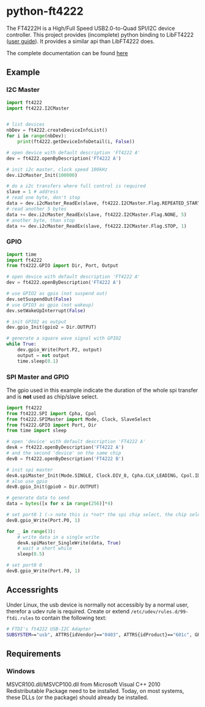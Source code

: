 # python-ft4222

The FT4222H is a High/Full Speed USB2.0-to-Quad SPI/I2C device controller. This project
provides (incomplete) python binding to LibFT4222
([user guide](http://www.ftdichip.com/Support/Documents/AppNotes/AN_329_User_Guide_for_LibFT4222.pdf)).
It provides a similar api than LibFT4222 does.

The complete documentation can be found [here](https://msrelectronics.gitlab.io/python-ft4222/)

## Example

### I2C Master

```python
import ft4222
import ft4222.I2CMaster


# list devices
nbDev = ft4222.createDeviceInfoList()
for i in range(nbDev):
    print(ft4222.getDeviceInfoDetail(i, False))

# open device with default description 'FT4222 A'
dev = ft4222.openByDescription('FT4222 A')

# init i2c master, clock speed 100kHz
dev.i2cMaster_Init(100000)

# do a i2c transfers where full control is required
slave = 1 # address
# read one byte, don't stop
data = dev.i2cMaster_ReadEx(slave, ft4222.I2CMaster.Flag.REPEATED_START, 1)[0]
# read another 5 bytes
data += dev.i2cMaster_ReadEx(slave, ft4222.I2CMaster.Flag.NONE, 5)
# another byte, than stop
data += dev.i2cMaster_ReadEx(slave, ft4222.I2CMaster.Flag.STOP, 1)
```

### GPIO

```python
import time
import ft4222
from ft4222.GPIO import Dir, Port, Output

# open device with default description 'FT4222 A'
dev = ft4222.openByDescription('FT4222 A')

# use GPIO2 as gpio (not suspend out)
dev.setSuspendOut(False)
# use GPIO3 as gpio (not wakeup)
dev.setWakeUpInterrupt(False)

# init GPIO2 as output
dev.gpio_Init(gpio2 = Dir.OUTPUT)

# generate a square wave signal with GPIO2
while True:
    dev.gpio_Write(Port.P2, output)
    output = not output
    time.sleep(0.1)
```

### SPI Master and GPIO

The gpio used in this example indicate the duration of the whole spi transfer and is **not** used as chip/slave select.

```python
import ft4222
from ft4222.SPI import Cpha, Cpol
from ft4222.SPIMaster import Mode, Clock, SlaveSelect
from ft4222.GPIO import Port, Dir
from time import sleep

# open 'device' with default description 'FT4222 A'
devA = ft4222.openByDescription('FT4222 A')
# and the second 'device' on the same chip
devB = ft4222.openByDescription('FT4222 B')

# init spi master
devA.spiMaster_Init(Mode.SINGLE, Clock.DIV_8, Cpha.CLK_LEADING, Cpol.IDLE_LOW, SlaveSelect.SS0)
# also use gpio
devB.gpio_Init(gpio0 = Dir.OUTPUT)

# generate data to send
data = bytes([x for x in range(256)]*4)

# set port0 1 (-> note this is *not* the spi chip select, the chip select (SS0) is generated by the spi core)
devB.gpio_Write(Port.P0, 1)

for _ in range(3):
    # write data in a single write
    devA.spiMaster_SingleWrite(data, True)
    # wait a short while
    sleep(0.5)

# set port0 0
devB.gpio_Write(Port.P0, 1)

```

## Accessrights

Under Linux, the usb device is normally not accessibly by a normal user, therefor
a udev rule is required. Create or extend ``/etc/udev/rules.d/99-ftdi.rules`` to
contain the following text:

```bash
# FTDI's ft4222 USB-I2C Adapter
SUBSYSTEM=="usb", ATTRS{idVendor}=="0403", ATTRS{idProduct}=="601c", GROUP="plugdev", MODE="0666"
```

## Requirements

### Windows

MSVCR100.dll/MSVCP100.dll from Microsoft Visual C++ 2010 Redistributable Package
need to be installed. Today, on most systems, these DLLs (or the package) should
already be installed.
